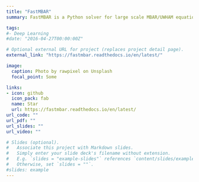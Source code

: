 ```yaml
---
title: "FastMBAR"
summary: FastMBAR is a Python solver for large scale MBAR/UWHAM equations running on both CPUs and GPUs. It can compute relative free energies of a large number of thermodynamic states used in alchemical free energy calculations and calculating potential of mean force (PMF) in umbrella sampling and temperature/Hamiltonian replica exchange simulations.

tags:
#- Deep Learning
#date: "2016-04-27T00:00:00Z"

# Optional external URL for project (replaces project detail page).
external_link: "https://fastmbar.readthedocs.io/en/latest/"

image:
  caption: Photo by rawpixel on Unsplash
  focal_point: Some

links:
- icon: github
  icon_pack: fab
  name: Star
  url: https://fastmbar.readthedocs.io/en/latest/
url_code: ""
url_pdf: ""
url_slides: ""
url_video: ""

# Slides (optional).
#   Associate this project with Markdown slides.
#   Simply enter your slide deck's filename without extension.
#   E.g. `slides = "example-slides"` references `content/slides/example-slides.md`.
#   Otherwise, set `slides = ""`.
#slides: example
---
```

